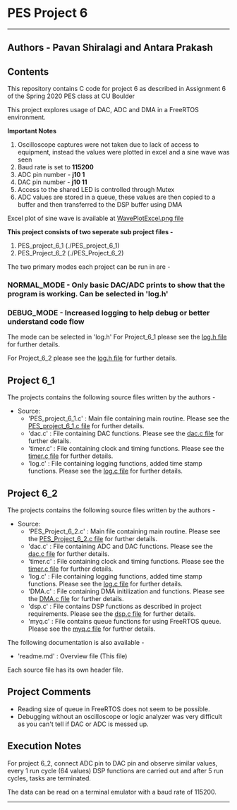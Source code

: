 # PES Project 6
----------------------------------------------------------------------------------------------------------------------------------------------------

## Authors - Pavan Shiralagi and Antara Prakash

## Contents

This repository contains C code for project 6 as described in Assignment 6 of the Spring 2020 PES class at CU Boulder

This project explores usage of DAC, ADC and DMA in a FreeRTOS environment.

**Important Notes**
1. Oscilloscope captures were not taken due to lack of access to equipment, instead the values were plotted in excel and a sine wave was seen
2. Baud rate is set to **115200**
3. ADC pin number - **j10 1**
4. DAC pin number - **j10 11**
5. Access to the shared LED is controlled through Mutex
6. ADC values are stored in a queue, these values are then copied to a buffer and then transferred to the DSP buffer using DMA

Excel plot of sine wave is available at [WavePlotExcel.png file](./PES_project_6_1/doc/WavePlotExcel.png)

**This project consists of two seperate sub project files -**
1. PES_project_6_1 (./PES_project_6_1)
2. PES_Project_6_2 (./PES_Project_6_2)

The two primary modes each project can be run in are - 
### NORMAL_MODE - Only basic DAC/ADC prints to show that the program is working. Can be selected in 'log.h'
### DEBUG_MODE - Increased logging to help debug or better understand code flow

The mode can be selected in 'log.h' 
For Project_6_1 please see the [log.h file](./PES_project_6_1/source/log.h) for further details.

For Project_6_2 please see the [log.h file](./PES_Project_6_2/source/log.h) for further details.

## Project 6_1
The projects contains the following source files written by the authors -
- Source:
	- 'PES_project_6_1.c' : Main file containing main routine. 
Please see the [PES_project_6_1.c file](./PES_project_6_1/source/PES_project_6_1.c) for further details.
	- 'dac.c' : File containing DAC functions. 
Please see the [dac.c file](./PES_project_6_1/source/dac.c) for further details.
	- 'timer.c' : File containing clock and timing functions. 
Please see the [timer.c file](./PES_project_6_1/source/timer.c) for further details.
	- 'log.c' : File containing logging functions, added time stamp functions.
Please see the [log.c file](./PES_project_6_1/source/log.c) for further details.


## Project 6_2
The projects contains the following source files written by the authors -
- Source:
	- 'PES_Project_6_2.c' : Main file containing main routine. 
Please see the [PES_Project_6_2.c file](./PES_Project_6_2/source/PES_Project_6_2.c) for further details.
	- 'dac.c' : File containing ADC and DAC functions. 
Please see the [dac.c file](./PES_Project_6_2/source/adc_dac.c) for further details.
	- 'timer.c' : File containing clock and timing functions. 
Please see the [timer.c file](./PES_Project_6_2/source/timer.c) for further details.
	- 'log.c' : File containing logging functions, added time stamp functions.
Please see the [log.c file](./PES_Project_6_2/source/log.c) for further details.
	- 'DMA.c' : File containing DMA initilization and functions.
Please see the [DMA.c file](./PES_Project_6_2/source/DMA.c) for further details.
	- 'dsp.c' : File contains DSP functions as described in project requirements.
Please see the [dsp.c file](./PES_Project_6_2/source/dsp.c) for further details.
	- 'myq.c' : File contains queue functions for using FreeRTOS queue.
Please see the [myq.c file](./PES_Project_6_2/source/myq.c) for further details.

The following documentation is also available - 
- 'readme.md' : Overview file (This file)

Each source file has its own header file.

## Project Comments

- Reading size of queue in FreeRTOS does not seem to be possible. 
- Debugging without an oscilloscope or logic analyzer was very difficult as you can't tell if DAC or ADC is messed up.

## Execution Notes

For project 6_2, connect ADC pin to DAC pin and observe similar values, every 1 run cycle (64 values) DSP functions are 
carried out and after 5 run cycles, tasks are terminated.

The data can be read on a terminal emulator with a baud rate of 115200.


-----------------------------------------------------------------------------------------------------------------------------------------------------